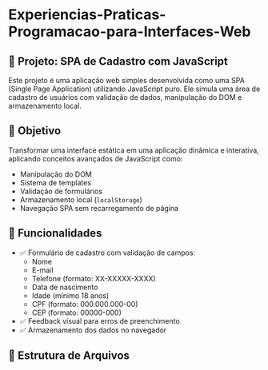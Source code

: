 # Experiencias-Praticas-Programacao-para-Interfaces-Web

## 📝 Projeto: SPA de Cadastro com JavaScript

Este projeto é uma aplicação web simples desenvolvida como uma SPA (Single Page Application) utilizando JavaScript puro. Ele simula uma área de cadastro de usuários com validação de dados, manipulação do DOM e armazenamento local.

## 🎯 Objetivo

Transformar uma interface estática em uma aplicação dinâmica e interativa, aplicando conceitos avançados de JavaScript como:

- Manipulação do DOM
- Sistema de templates
- Validação de formulários
- Armazenamento local (`localStorage`)
- Navegação SPA sem recarregamento de página

## 🚀 Funcionalidades

- ✅ Formulário de cadastro com validação de campos:
  - Nome
  - E-mail
  - Telefone (formato: XX-XXXXX-XXXX)
  - Data de nascimento
  - Idade (mínimo 18 anos)
  - CPF (formato: 000.000.000-00)
  - CEP (formato: 00000-000)
- ✅ Feedback visual para erros de preenchimento
- ✅ Armazenamento dos dados no navegador

## 📁 Estrutura de Arquivos
